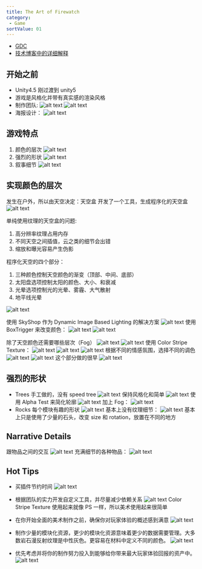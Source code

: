 ```yaml
---
title: The Art of Firewatch
category:
 - Game
sortValue: 01
---
```


- [GDC](https://www.youtube.com/watch?v=SdxQ3HlhTE8)
- [技术博客中的详细解释](https://blog.camposanto.com/post/112703721804/this-blog-post-is-an-in-detail-explanation-of-part)

## 开始之前

- Unity4.5 刚过渡到 unity5
- 游戏是风格化并带有真实感的渲染风格
- 制作团队:
  ![alt text](image-5.png)
  ![alt text](image.png)
- 海报设计：
  ![alt text](image-1.png)

## 游戏特点

1. 颜色的层次
   ![alt text](image-2.png)
2. 强烈的形状
   ![alt text](image-3.png)
3. 叙事细节
   ![alt text](image-4.png)

## 实现颜色的层次

发生在户外，所以由天空决定：天空盒
开发了一个工具，生成程序化的天空盒
![alt text](image-6.png)

单纯使用纹理的天空盒的问题:

1. 高分辨率纹理占用内存
2. 不同天空之间插值，云之类的细节会出错
3. 缩放和曝光容易产生伪影

程序化天空的四个部分：

1. 三种颜色控制天空颜色的渐变（顶部、中间、底部）
2. 太阳盘选项控制太阳的颜色、大小、和衰减
3. 光晕选项控制光的光晕、雾霾、大气散射
4. 地平线光晕

![alt text](image-31.png)

使用 SkyShop 作为 Dynamic Image Based Lighting 的解决方案
![alt text](image-7.png)
使用 BoxTrigger 来改变颜色：
![alt text](image-8.png)
![alt text](image-9.png)

除了天空颜色还需要哪些层次（Fog）
![alt text](image-11.png)
![alt text](image-12.png)
使用 Color Stripe Texture：
![alt text](image-13.png)
![alt text](image-15.png)
![alt text](image-14.png)
根据不同的情感氛围，选择不同的调色
![alt text](image-17.png)
![alt text](image-18.png)
这个部分做的很早
![alt text](image-19.png)

## 强烈的形状

- Trees
  手工做的，没有 speed tree
  ![alt text](image-21.png)
  保持风格化和简单
  ![alt text](image-22.png)
  使用 Alpha Test 来简化轮廓
  ![alt text](image-23.png)
  加上 Fog：
  ![alt text](image-29.png)
- Rocks
  每个模块有趣的形状
  ![alt text](image-24.png)
  基本上没有纹理细节：
  ![alt text](image-30.png)
  基本上只是使用了少量的石头，改变 size 和 rotation，放置在不同的地方

## Narrative Details

跟物品之间的交互
![alt text](image-26.png)
充满细节的各种物品：
![alt text](image-27.png)

## Hot Tips

- 买插件节约时间
  ![alt text](image-10.png)
- 根据团队的实力开发自定义工具，并尽量减少依赖关系
  ![alt text](image-16.png)
  Color Stripe Texture 使用起来就像 PS 一样，所以美术使用起来很简单
- 在你开始全面的美术制作之前，确保你对玩家体验的概述感到满意
  ![alt text](image-20.png)

- 制作少量的模块化资源，更少的模块化资源意味着更少的数据需要管理。大多数岩石漫反射纹理是中性灰色。更容易在材料中定义不同的颜色。
  ![alt text](image-25.png)
- 优先考虑并将你的制作努力投入到能够给你带来最大玩家体验回报的资产中。
  ![alt text](image-28.png)
